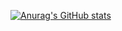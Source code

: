 [![Anurag's GitHub stats](https://github-readme-stats.vercel.app/api?username=felipe-negri&theme=dark&show_icons=true)](https://github.com/anuraghazra/github-readme-stats)
